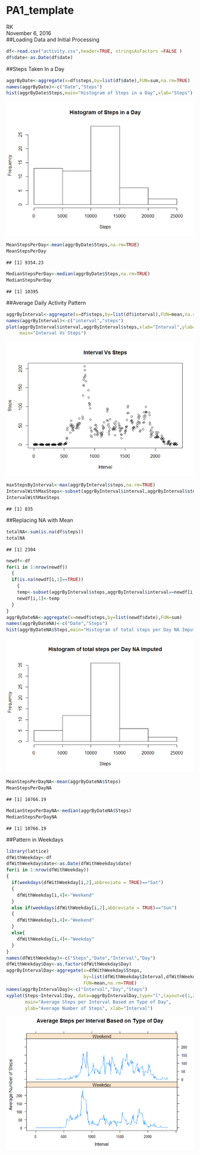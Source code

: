 # PA1_template
RK  
November 6, 2016  
##Loading Data and Initial Processing  

```r
df<-read.csv("activity.csv",header=TRUE, stringsAsFactors =FALSE )
df$date<-as.Date(df$date)
```

##Steps Taken In a Day  

```r
aggrByDate<-aggregate(x=df$steps,by=list(df$date),FUN=sum,na.rm=TRUE)
names(aggrByDate)<-c("Date","Steps")
hist(aggrByDate$Steps,main="Histogram of Steps in a Day",xlab="Steps")
```

![](PA1_template_files/figure-html/unnamed-chunk-2-1.png)<!-- -->

```r
MeanStepsPerDay<-mean(aggrByDate$Steps,na.rm=TRUE)
MeanStepsPerDay
```

```
## [1] 9354.23
```

```r
MedianStepsPerDay<-median(aggrByDate$Steps,na.rm=TRUE)
MedianStepsPerDay
```

```
## [1] 10395
```
##Average Daily Activity Pattern  

```r
aggrByInterval<-aggregate(x=df$steps,by=list(df$interval),FUN=mean,na.rm=TRUE)
names(aggrByInterval)<-c("interval","steps")
plot(aggrByInterval$interval,aggrByInterval$steps,xlab="Interval",ylab="Steps",
     main="Interval Vs Steps")
```

![](PA1_template_files/figure-html/unnamed-chunk-3-1.png)<!-- -->

```r
maxStepsByInterval<-max(aggrByInterval$steps,na.rm=TRUE)
IntervalWithMaxSteps<-subset(aggrByInterval$interval,aggrByInterval$steps==maxStepsByInterval)
IntervalWithMaxSteps
```

```
## [1] 835
```
##Replacing NA with Mean   

```r
totalNA<-sum(is.na(df$steps))
totalNA
```

```
## [1] 2304
```

```r
newdf<-df
for(i in 1:nrow(newdf))
  {
  if(is.na(newdf[i,1]==TRUE))
    {
    temp<-subset(aggrByInterval$steps,aggrByInterval$interval==newdf[i,3])
    newdf[i,1]<-temp
  }
}
aggrByDateNA<-aggregate(x=newdf$steps,by=list(newdf$date),FUN=sum)
names(aggrByDateNA)<-c("Date","Steps")
hist(aggrByDateNA$Steps,main="Histogram of total steps per Day NA Imputed",xlab="Steps")
```

![](PA1_template_files/figure-html/unnamed-chunk-4-1.png)<!-- -->

```r
MeanStepsPerDayNA<-mean(aggrByDateNA$Steps)
MeanStepsPerDayNA
```

```
## [1] 10766.19
```

```r
MedianStepsPerDayNA<-median(aggrByDateNA$Steps)
MedianStepsPerDayNA
```

```
## [1] 10766.19
```
##Pattern in Weekdays  

```r
library(lattice)
dfWithWeekday<-df
dfWithWeekday$date<-as.Date(dfWithWeekday$date)
for(i in 1:nrow(dfWithWeekday))
{
  if(weekdays(dfWithWeekday[i,2],abbreviate = TRUE)=="Sat")
  {
    dfWithWeekday[i,4]<-"Weekend"
  }
  else if(weekdays(dfWithWeekday[i,2],abbreviate = TRUE)=="Sun")
  {
    dfWithWeekday[i,4]<-"Weekend"
  }
  else{
    dfWithWeekday[i,4]<-"Weekday"
  }
}
names(dfWithWeekday)<-c("Steps","Date","Interval","Day")
dfWithWeekday$Day<-as.factor(dfWithWeekday$Day)
aggrByIntervalDay<-aggregate(x=dfWithWeekday$Steps,
                             by=list(dfWithWeekday$Interval,dfWithWeekday$Day),
                             FUN=mean,na.rm=TRUE)
names(aggrByIntervalDay)<-c("Interval","Day","Steps")
xyplot(Steps~Interval|Day, data=aggrByIntervalDay,type="l",layout=c(1,2),
       main="Average Steps per Interval Based on Type of Day", 
       ylab="Average Number of Steps", xlab="Interval")
```

![](PA1_template_files/figure-html/unnamed-chunk-5-1.png)<!-- -->

